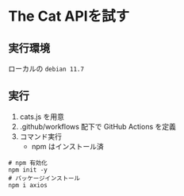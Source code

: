 # The Cat APIを試す

## 実行環境
ローカルの  `debian 11.7`

## 実行
1.  cats.js を用意
1. .github/workflows 配下で GitHub Actions を定義
1. コマンド実行
    * npm はインストール済
```
# npm 有効化
npm init -y
# パッケージインストール
npm i axios
```
